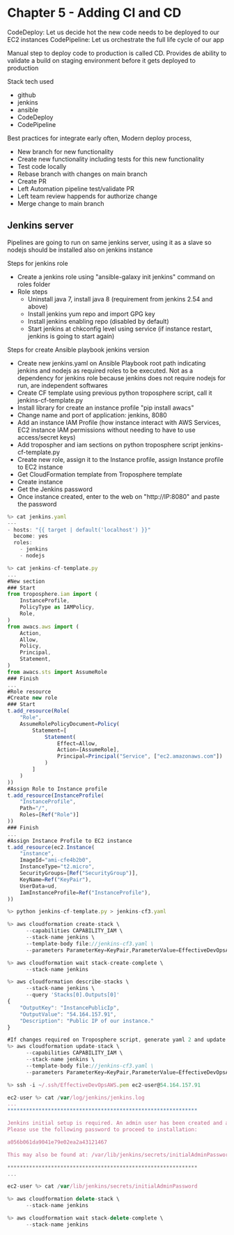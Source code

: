 # Chapter 5 - Adding CI and CD

CodeDeploy: Let us decide hot the new code needs to be deployed to our EC2 instances
CodePipeline: Let us orchestrate the full life cycle of our app

Manual step to deploy code to production is called CD. Provides de ability to validate a build on staging environment before it gets deployed to production

Stack tech used
- github
- jenkins
- ansible
- CodeDeploy
- CodePipeline

Best practices for integrate early often, Modern deploy process,
- New branch for new functionality
- Create new functionality including tests for this new functionality
- Test code locally
- Rebase branch with changes on main branch
- Create PR
- Left Automation pipeline test/validate PR
- Left team review happends for authorize change
- Merge change to main branch

## Jenkins server
Pipelines are going to run on same jenkins server, using it as a slave so nodejs should be installed also on jenkins instance

Steps for jenkins role
- Create a jenkins role using "ansible-galaxy init jenkins" command on roles folder
- Role steps
  - Uninstall java 7, install java 8 (requirement from jenkins 2.54 and above)
  - Install jenkins yum repo and import GPG key
  - Install jenkins enabling repo (disabled by default)
  - Start jenkins at chkconfig level using service (if instance restart, jenkins is going to start again)

Steps for create Ansible playbook jenkins version
- Create new jenkins.yaml on Ansible Playbook root path indicating jenkins and nodejs as required roles to be executed. Not as a dependency for jenkins role because jenkins does not require nodejs for run, are independent softwares
- Create CF template using previous python troposphere script, call it jenkins-cf-template.py
- Install library for create an instance profile "pip install awacs"
- Change name and port of application: jenkins, 8080
- Add an instance IAM Profile (how instance interact with AWS Services, EC2 instance IAM permissions without needing to have to use access/secret keys)
- Add tropospher and iam sections on python troposphere script jenkins-cf-template.py
- Create new role, assign it to the Instance profile, assign Instance profile to EC2 instance
- Get CloudFormation template from Troposphere template
- Create instance 
- Get the Jenkins password 
- Once instance created, enter to the web on "http://IP:8080" and paste the password

```js
%> cat jenkins.yaml
---
- hosts: "{{ target | default('localhost') }}"
  become: yes
  roles:
    - jenkins
    - nodejs

%> cat jenkins-cf-template.py 
...
#New section
### Start
from troposphere.iam import (
    InstanceProfile,
    PolicyType as IAMPolicy,
    Role,
)
from awacs.aws import (
    Action,
    Allow,
    Policy,
    Principal,
    Statement,
)
from awacs.sts import AssumeRole
### Finish
...
#Role resource
#Create new role
### Start
t.add_resource(Role(
    "Role",
    AssumeRolePolicyDocument=Policy(
        Statement=[
            Statement(
                Effect=Allow,
                Action=[AssumeRole],
                Principal=Principal("Service", ["ec2.amazonaws.com"])
            )
        ]
    )
))
#Assign Role to Instance profile
t.add_resource(InstanceProfile(
    "InstanceProfile",
    Path="/",
    Roles=[Ref("Role")]
))
### Finish
...
#Assign Instance Profile to EC2 instance
t.add_resource(ec2.Instance(
    "instance",
    ImageId="ami-cfe4b2b0",
    InstanceType="t2.micro",
    SecurityGroups=[Ref("SecurityGroup")],
    KeyName=Ref("KeyPair"),
    UserData=ud,
    IamInstanceProfile=Ref("InstanceProfile"),
))

%> python jenkins-cf-template.py > jenkins-cf3.yaml

%> aws cloudformation create-stack \
      --capabilities CAPABILITY_IAM \
      --stack-name jenkins \
      --template-body file://jenkins-cf3.yaml \
      --parameters ParameterKey=KeyPair,ParameterValue=EffectiveDevOpsAWS

%> aws cloudformation wait stack-create-complete \
      --stack-name jenkins

%> aws cloudformation describe-stacks \
      --stack-name jenkins \
      --query 'Stacks[0].Outputs[0]'
{
    "OutputKey": "InstancePublicIp",
    "OutputValue": "54.164.157.91",
    "Description": "Public IP of our instance."
}

#If changes required on Troposphere script, generate yaml 2 and update stack
%> aws cloudformation update-stack \
      --capabilities CAPABILITY_IAM \
      --stack-name jenkins \
      --template-body file://jenkins-cf3.yaml \
      --parameters ParameterKey=KeyPair,ParameterValue=EffectiveDevOpsAWS

%> ssh -i ~/.ssh/EffectiveDevOpsAWS.pem ec2-user@54.164.157.91

ec2-user %> cat /var/log/jenkins/jenkins.log
...
*************************************************************

Jenkins initial setup is required. An admin user has been created and a password generated.
Please use the following password to proceed to installation:

a056b061da9041e79e02ea2a43121467

This may also be found at: /var/lib/jenkins/secrets/initialAdminPassword

*************************************************************
...

ec2-user %> cat /var/lib/jenkins/secrets/initialAdminPassword

%> aws cloudformation delete-stack \
      --stack-name jenkins 

%> aws cloudformation wait stack-delete-complete \
      --stack-name jenkins

```



